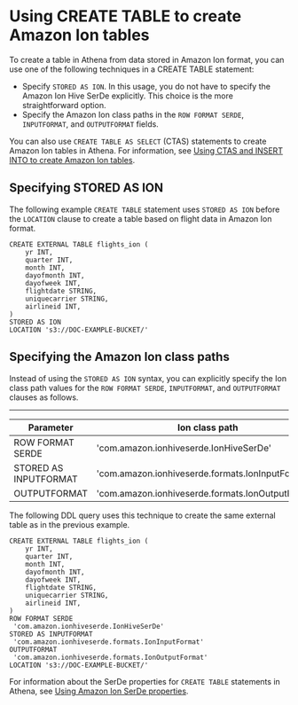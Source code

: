 # Using CREATE TABLE to create Amazon Ion tables<a name="ion-serde-using-create-table"></a>

To create a table in Athena from data stored in Amazon Ion format, you can use one of the following techniques in a CREATE TABLE statement:
+ Specify `STORED AS ION`\. In this usage, you do not have to specify the Amazon Ion Hive SerDe explicitly\. This choice is the more straightforward option\.
+ Specify the Amazon Ion class paths in the `ROW FORMAT SERDE`, `INPUTFORMAT`, and `OUTPUTFORMAT` fields\.

You can also use `CREATE TABLE AS SELECT` \(CTAS\) statements to create Amazon Ion tables in Athena\. For information, see [Using CTAS and INSERT INTO to create Amazon Ion tables](ion-serde-using-ctas-and-insert-into-to-create-ion-tables.md)\.

## Specifying STORED AS ION<a name="ion-serde-specifying-stored-as-ion"></a>

The following example `CREATE TABLE` statement uses `STORED AS ION` before the `LOCATION` clause to create a table based on flight data in Amazon Ion format\.

```
CREATE EXTERNAL TABLE flights_ion (
    yr INT,
    quarter INT,
    month INT,
    dayofmonth INT,
    dayofweek INT,
    flightdate STRING,
    uniquecarrier STRING,
    airlineid INT,
)
STORED AS ION
LOCATION 's3://DOC-EXAMPLE-BUCKET/'
```

## Specifying the Amazon Ion class paths<a name="ion-serde-specifying-the-ion-class-paths"></a>

Instead of using the `STORED AS ION` syntax, you can explicitly specify the Ion class path values for the `ROW FORMAT SERDE`, `INPUTFORMAT`, and `OUTPUTFORMAT` clauses as follows\.


****  

| Parameter | Ion class path | 
| --- | --- | 
| ROW FORMAT SERDE | 'com\.amazon\.ionhiveserde\.IonHiveSerDe' | 
| STORED AS INPUTFORMAT | 'com\.amazon\.ionhiveserde\.formats\.IonInputFormat' | 
| OUTPUTFORMAT | 'com\.amazon\.ionhiveserde\.formats\.IonOutputFormat' | 

The following DDL query uses this technique to create the same external table as in the previous example\.

```
CREATE EXTERNAL TABLE flights_ion (
    yr INT,
    quarter INT,
    month INT,
    dayofmonth INT,
    dayofweek INT,
    flightdate STRING,
    uniquecarrier STRING,
    airlineid INT,
)
ROW FORMAT SERDE
 'com.amazon.ionhiveserde.IonHiveSerDe'
STORED AS INPUTFORMAT
 'com.amazon.ionhiveserde.formats.IonInputFormat'
OUTPUTFORMAT
 'com.amazon.ionhiveserde.formats.IonOutputFormat'
LOCATION 's3://DOC-EXAMPLE-BUCKET/'
```

For information about the SerDe properties for `CREATE TABLE` statements in Athena, see [Using Amazon Ion SerDe properties](ion-serde-using-ion-serde-properties.md)\.